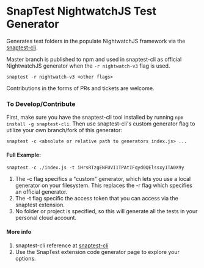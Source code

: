 # SnapTest NightwatchJS Test Generator

Generates test folders in the populate NightwatchJS framework via the [snaptest-cli](https://www.npmjs.com/package/snaptest-cli).

Master branch is published to npm and used in snaptest-cli as official NightwatchJS generator when the `-r nightwatch-v3` flag is used.

`snaptest -r nightwatch-v3 <other flags>`

Contributions in the forms of PRs and tickets are welcome.

### To Develop/Contribute

First, make sure you have the snaptest-cli tool installed by running `npm install -g snaptest-cli`.
Then use snaptest-cli's custom generator flag to utilize your own branch/fork of this generator:

`snaptest -c <absolute or relative path to generators index.js> ...`

#### Full Example:

`snaptest -c ./index.js -t iHrsRTzgENFUVI1TPAtIFqyd0QElssxy1TA0X9y`

1. The -c flag specifics a "custom" generator, which lets you use a local generator on your filesystem.  This replaces the -r flag which specifies an official generator.  
1. The -t flag specific the access token that you can access via the snaptest extension.
1. No folder or project is specified, so this will generate all the tests in your personal cloud account.   
 
#### More info

1. snaptest-cli reference at [snaptest-cli](https://www.npmjs.com/package/snaptest-cli)
1. Use the SnapTest extension code generator page to explore your options.


 